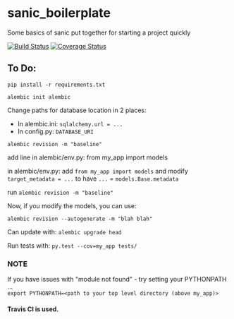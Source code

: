 # sanic_boilerplate
Some basics of sanic put together for starting a project quickly


[![Build Status](https://travis-ci.org/stoltzmaniac/sanic_boilerplate.svg)](https://travis-ci.org/stoltzmaniac/sanic_boilerplate)
[![Coverage Status](https://coveralls.io/repos/github/stoltzmaniac/sanic_boilerplate/badge.svg?branch=master)](https://coveralls.io/github/stoltzmaniac/sanic_boilerplate?branch=master)

## To Do:  

`pip install -r requirements.txt`  

`alembic init alembic`  
    
Change paths for database location in 2 places:  

  - In alembic.ini: `sqlalchemy.url = ...`  
  - In config.py: `DATABASE_URI`    

`alembic revision -m "baseline"`

add line in alembic/env.py: from my_app import models  

in alembic/env.py: add `from my_app import models` and modify `target_metadata = ...` to have `...` =  `models.Base.metadata`

run `alembic revision -m "baseline"`

Now, if you modify the models, you can use:  

`alembic revision --autogenerate -m "blah blah"`

Can update with: `alembic upgrade head`

Run tests with: `py.test --cov=my_app tests/` 

### NOTE ###  
If you have issues with "module not found" - try setting your PYTHONPATH ...  
`export PYTHONPATH=<path to your top level directory (above my_app)>`

#### Travis CI is used.